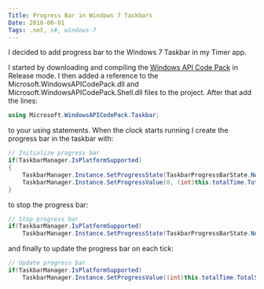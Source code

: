 ```yaml
---
Title: Progress Bar in Windows 7 Taskbars
Date: 2010-06-01
Tags: .net, c#, windows-7 
---
```


I decided to add progress bar to the Windows 7 Taskbar in my Timer app.

I started by downloading and compiling the [Windows API Code Pack](http://code.msdn.microsoft.com/WindowsAPICodePack) in Release mode. I then added a reference to the Microsoft.WindowsAPICodePack.dll and Microsoft.WindowsAPICodePack.Shell.dll files to the project. After that add the lines:

```c#
using Microsoft.WindowsAPICodePack.Taskbar;
```

to your using statements. When the clock starts running I create the progress bar in the taskbar with:

```c#
// Initialize progress bar
if(TaskbarManager.IsPlatformSupported)
{
	TaskbarManager.Instance.SetProgressState(TaskbarProgressBarState.Normal);
	TaskbarManager.Instance.SetProgressValue(0, (int)this.totalTime.TotalSeconds, this.Handle);
}
```

to stop the progress bar:

```c#
// Stop progress bar
if(TaskbarManager.IsPlatformSupported)
	TaskbarManager.Instance.SetProgressState(TaskbarProgressBarState.NoProgress);
```

and finally to update the progress bar on each tick:

```c#
// Update progress bar
if(TaskbarManager.IsPlatformSupported)
	TaskbarManager.Instance.SetProgressValue((int)this.totalTime.TotalSeconds - (int)this.time.TotalSeconds, (int)this.totalTime.TotalSeconds, this.Handle);
```
